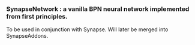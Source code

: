 
### SynapseNetwork : a vanilla BPN neural network implemented from first principles.
To be used in conjunction with Synapse. Will later be merged into SynapseAddons.


